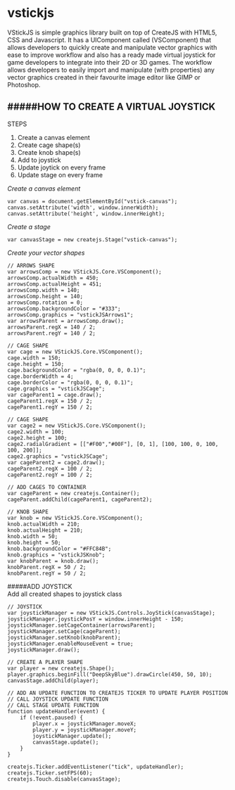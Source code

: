 # vstickjs
VStickJS is simple graphics library built on top of CreateJS with HTML5, CSS and Javascript. It has a UIComponent called (VSComponent) that allows developers to quickly create and manipulate vector graphics with ease to improve workflow and also has a ready made virtual joystick for game developers to integrate into their 2D or 3D games.  The workflow allows developers to easily import and manipulate (with properties) any vector graphics created in their favourite image editor like GIMP or Photoshop.

#####HOW TO CREATE A VIRTUAL JOYSTICK  
---
STEPS  
1. Create a canvas element  
2. Create cage shape(s)  
3. Create knob shape(s)  
4. Add to joystick  
5. Update joytick on every frame  
6. Update stage on every frame  


*Create a canvas element*   
```
var canvas = document.getElementById("vstick-canvas");
canvas.setAttribute('width', window.innerWidth);
canvas.setAttribute('height', window.innerHeight);
```
*Create a stage*  
```
var canvasStage = new createjs.Stage("vstick-canvas");
```
*Create your vector shapes*  
```
// ARROWS SHAPE
var arrowsComp = new VStickJS.Core.VSComponent();
arrowsComp.actualWidth = 450;
arrowsComp.actualHeight = 451;
arrowsComp.width = 140;
arrowsComp.height = 140;
arrowsComp.rotation = 0;
arrowsComp.backgroundColor = "#333";
arrowsComp.graphics = "vstickJSArrows1";
var arrowsParent = arrowsComp.draw();
arrowsParent.regX = 140 / 2;
arrowsParent.regY = 140 / 2;
```

```
// CAGE SHAPE
var cage = new VStickJS.Core.VSComponent();
cage.width = 150;
cage.height = 150;
cage.backgroundColor = "rgba(0, 0, 0, 0.1)";
cage.borderWidth = 4;
cage.borderColor = "rgba(0, 0, 0, 0.1)";
cage.graphics = "vstickJSCage";
var cageParent1 = cage.draw();
cageParent1.regX = 150 / 2;
cageParent1.regY = 150 / 2;
```

```
// CAGE SHAPE
var cage2 = new VStickJS.Core.VSComponent();
cage2.width = 100;
cage2.height = 100;
cage2.radialGradient = [["#F00","#00F"], [0, 1], [100, 100, 0, 100, 100, 200]];
cage2.graphics = "vstickJSCage";
var cageParent2 = cage2.draw();
cageParent2.regX = 100 / 2;
cageParent2.regY = 100 / 2;
```

```
// ADD CAGES TO CONTAINER
var cageParent = new createjs.Container();
cageParent.addChild(cageParent1, cageParent2);
```

```
// KNOB SHAPE
var knob = new VStickJS.Core.VSComponent();
knob.actualWidth = 210;
knob.actualHeight = 210;
knob.width = 50;
knob.height = 50;
knob.backgroundColor = "#FFC84B";
knob.graphics = "vstickJSKnob";
var knobParent = knob.draw();
knobParent.regX = 50 / 2;
knobParent.regY = 50 / 2;
```

#####ADD JOYSTICK  
Add all created shapes to joystick class

```
// JOYSTICK
var joystickManager = new VStickJS.Controls.JoyStick(canvasStage);
joystickManager.joystickPosY = window.innerHeight - 150;
joystickManager.setCageContainer(arrowsParent);
joystickManager.setCage(cageParent);
joystickManager.setKnob(knobParent);
joystickManager.enableMouseEvent = true;
joystickManager.draw();

```

```
// CREATE A PLAYER SHAPE
var player = new createjs.Shape();
player.graphics.beginFill("DeepSkyBlue").drawCircle(450, 50, 10);
canvasStage.addChild(player);
```

```
// ADD AN UPDATE FUNCTION TO CREATEJS TICKER TO UPDATE PLAYER POSITION
// CALL JOYSTICK UPDATE FUNCTION
// CALL STAGE UPDATE FUNCTION
function updateHandler(event) {
	if (!event.paused) {
		player.x = joystickManager.moveX;
		player.y = joystickManager.moveY;
		joystickManager.update();
	  	canvasStage.update();
	}
}

createjs.Ticker.addEventListener("tick", updateHandler);
createjs.Ticker.setFPS(60);
createjs.Touch.disable(canvasStage);
```
